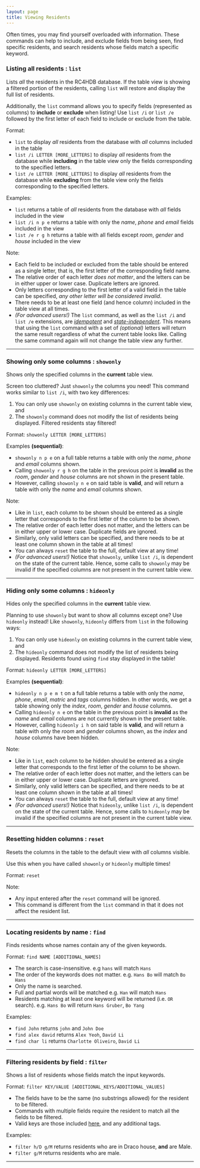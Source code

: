 ```yaml
---
layout: page
title: Viewing Residents
---
```


Often times, you may find yourself overloaded with information. These commands can help to include, and exclude
fields from being seen, find specific residents, and search residents whose fields match a specific keyword.

### Listing all residents : `list`

Lists *all* the residents in the RC4HDB database. If the table view is showing a filtered portion of the residents, calling `list` will restore and display the full list of residents. 

Additionally, the `list` command allows you to specify fields (represented as columns) to **include** or **exclude** when listing! Use `list /i` or `list /e` followed by the first letter of each field to include or exclude from the table.

Format:

- `list` to display *all* residents from the database with *all* columns included in the table
- `list /i LETTER [MORE_LETTERS]` to display *all* residents from the database while **including** in the table view only the fields corresponding to the specified letters.
- `list /e LETTER [MORE_LETTERS]` to display *all* residents from the database while **excluding** from the table view only the fields corresponding to the specified letters.

Examples:

- `list` returns a table of *all* residents from the database with *all* fields included in the view
- `list /i n p e` returns a table with only the *name*, *phone* and *email* fields included in the view
- `list /e r g h` returns a table with all fields except *room*, *gender* and *house* included in the view 

Note:

- Each field to be included or excluded from the table should be entered as a single letter, that is, the first letter of the corresponding field name. 
- The relative order of each letter *does not matter*, and the letters can be in either upper or lower case. Duplicate letters are ignored.
- Only letters corresponding to the first letter of a valid field in the table can be specified, *any other letter will be considered invalid*.
- There needs to be at least one field (and hence column) included in the table view at all times.    
- *(For advanced users!)* The `list` command, as well as the `list /i` and `list /e` extensions, are [*idempotent*](glossary.md#idempotent) and [*state-independent*](glossary.md#state-independent). This means that using the `list` command with a set of *(optional)* letters will return the same result regardless of what the current table looks like. Calling the same command again will not change the table view any further.  
  

---

### Showing only some columns : `showonly`

Shows only the specified columns in the **current** table view. 

Screen too cluttered? Just `showonly` the columns you need! This command works similar to `list /i`, with two key differences:

1. You can only use `showonly` on existing columns in the current table view, and 
2. The `showonly` command does not modify the list of residents being displayed. Filtered residents stay filtered!

Format: `showonly LETTER [MORE_LETTERS]` 

Examples **(sequential)**: 

- `showonly n p e` on a full table returns a table with only the *name*, *phone* and *email* columns shown.
- Calling `showonly r g h` on the table in the previous point is **invalid** as the *room*, *gender* and *house* columns are not shown in the present table.
- However, calling `showonly n e` on said table is **valid**, and will return a table with only the *name* and *email* columns shown.
  
Note:

- Like in `list`, each column to be shown should be entered as a single letter that corresponds to the first letter of the column to be shown. 
- The relative order of each letter does not matter, and the letters can be in either upper or lower case. Duplicate fields are ignored.
- Similarly, only valid letters can be specified, and there needs to be at least one column shown in the table at all times!
- You can always `reset` the table to the full, default view at any time!
- *(For advanced users!)* Notice that `showonly`, unlike `list /i`, is dependent on the state of the current table. Hence, some calls to `showonly` may be invalid if the specified columns are not present in the current table view.

---

### Hiding only some columns : `hideonly`

Hides only the specified columns in the **current** table view.

Planning to use `showonly` but want to show all columns except one? Use `hideonly` instead! Like `showonly`, `hideonly` differs from `list` in the following ways:
1. You can only use `hideonly` on existing columns in the current table view, and
2. The `hideonly` command does not modify the list of residents being displayed. Residents found using `find` stay displayed in the table!

Format: `hideonly LETTER [MORE_LETTERS]` 

Examples **(sequential)**:

- `hideonly n p e m t` on a full table returns a table with only the *name*, *phone*, *email*, *matric* and *tags* columns hidden. In other words, we get a table showing only the *index*, *room*, *gender* and *house* columns.
- Calling `hideonly n e` on the table in the previous point is **invalid** as the *name* and *email* columns are not currently shown in the present table.
- However, calling `hideonly i h` on said table is **valid**, and will return a table with only the *room* and *gender* columns shown, as the *index* and *house* columns have been hidden.

Note:

- Like in `list`, each column to be hidden should be entered as a single letter that corresponds to the first letter of the column to be shown. 
- The relative order of each letter does not matter, and the letters can be in either upper or lower case. Duplicate letters are ignored.
- Similarly, only valid letters can be specified, and there needs to be at least one column shown in the table at all times!
- You can always `reset` the table to the full, default view at any time!
- *(For advanced users!)* Notice that `hideonly`, unlike `list /i`, is dependent on the state of the current table. Hence, some calls to `hideonly` may be invalid if the specified columns are not present in the current table view.

---

### Resetting hidden columns : `reset`

Resets the columns in the table to the default view with *all* columns visible. 

Use this when you have called `showonly` or `hideonly` multiple times! 

Format: `reset`

Note:
- Any input entered after the `reset` command will be ignored.
- This command is different from the `list` command in that it does not affect the resident list.

---

### Locating residents by name : `find`

Finds residents whose names contain any of the given keywords.

Format: `find NAME [ADDITIONAL_NAMES]`

* The search is case-insensitive. e.g `hans` will match `Hans`
* The order of the keywords does not matter. e.g. `Hans Bo` will match `Bo Hans`
* Only the name is searched.
* Full and partial words will be matched e.g. `Han` will match `Hans`
* Residents matching at least one keyword will be returned (i.e. `OR` search).
  e.g. `Hans Bo` will return `Hans Gruber`, `Bo Yang`

Examples:
* `find John` returns `john` and `John Doe`
* `find alex david` returns `Alex Yeoh`, `David Li`
* `find char li` returns `Charlotte Oliveiro`, `David Li`<br>
  <!--- ![result for 'find alex david'](images/findAlexDavidResult.png) --->

---

### Filtering residents by field : `filter`

Shows a list of residents whose fields match the input keywords.

Format: `filter KEY/VALUE [ADDITIONAL_KEYS/ADDITIONAL_VALUES]`
* The fields have to be the same (no substrings allowed) for the resident to be filtered.
* Commands with multiple fields require the resident to match all the fields to be filtered.
* Valid keys are those included [here](#format-for-resident-fields), and any additional tags.

Examples:
* `filter h/D g/M` returns residents who are in Draco house, **and** are Male.
* `filter g/M` returns residents who are male.

---
